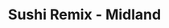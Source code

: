 ---
layout: place
title: Sushi Remix - Midland
permalink: /michigan/midland/sushi-remix-midland.html
stateAbbr: MI
stateName: Michigan
cityName: Midland
seo:
  type: restaurant
  links: null
place_id: ChIJI8zWVsTVI4gRX3MVAHPiSp4
photos:
  - name: >-
      places/ChIJI8zWVsTVI4gRX3MVAHPiSp4/photos/AeeoHcIbRKz_Ci1T_t-hRqbPjVQaVmKHT1JjPTRiMpVNNaKNaWoImdpyX27l4Eo-TOAJ4BVphATbCEB-i24SMwvx2nT11v4kEd0FZQaSwDF5xerkmpz3BXh2feTqeHqxTfqWz1dPf0JhQgLVjyw2PlX2SAbvaAyXiEgN7ujFWRbZh-Epure_HtJbeCJ7NZTkJ15qdc2qeMwYmgIfU_cvZbXTm97KA0iho3OzNtQ4rCfbVF0ePfBe0Aw8G9s9n_AukpPocf_4z1t6n4nhL2pyMdV6eDC8Gm-c8ctOIyqcq2Her3OMyA
    widthPx: 4800
    heightPx: 3200
    authorAttributions:
      - displayName: Sushi Remix - Midland
        uri: https://maps.google.com/maps/contrib/107501385244126578691
        photoUri: >-
          https://lh3.googleusercontent.com/a-/ALV-UjWG_GOhsWLIpuE0Wiagv7hn_8hUtabYJMSCNjjkLTGzhEDWfUg=s100-p-k-no-mo
    flagContentUri: >-
      https://www.google.com/local/imagery/report/?cb_client=maps_api_places.places_api&image_key=!1e10!2sAF1QipO-X7tVkAFPGDSWN7eKJZiTybORHNVF57gWQ4I3&hl=en-US
    googleMapsUri: >-
      https://www.google.com/maps/place//data=!3m4!1e2!3m2!1sAF1QipO-X7tVkAFPGDSWN7eKJZiTybORHNVF57gWQ4I3!2e10!4m2!3m1!1s0x8823d5c456d6cc23:0x9e4ae2730015735f
  - name: >-
      places/ChIJI8zWVsTVI4gRX3MVAHPiSp4/photos/AeeoHcJxViNrrxdqqY0fyOF4-jgGy_d9LcYgAxE4pfwacbdqJwaDBaLLchST5KqV6lubexkrzUL9eFUvxwuqY0ZIqL6oI3QGFGCSLKeEu35sRBgAVB1DIv4hGMv3ZnzyO1r6G0mzpbsZJgiMEmuhUglseuOinU5dVfjP4qaIiIxo8NziwwkufFJFNC05F5CQcyMX0uxPw4PQXfhx_BN7i8z_JqVXUaK-OdT1RAeE6e2ecDXVTQNUoeiEsfcRhx7A4MuGA3V8meVmo_QFSshlMh4iPNqDUMUPU0WPl3zX-SNtG0EfqQ
    widthPx: 3024
    heightPx: 4032
    authorAttributions:
      - displayName: Sushi Remix - Midland
        uri: https://maps.google.com/maps/contrib/107501385244126578691
        photoUri: >-
          https://lh3.googleusercontent.com/a-/ALV-UjWG_GOhsWLIpuE0Wiagv7hn_8hUtabYJMSCNjjkLTGzhEDWfUg=s100-p-k-no-mo
    flagContentUri: >-
      https://www.google.com/local/imagery/report/?cb_client=maps_api_places.places_api&image_key=!1e10!2sAF1QipPhqWMZ8WJrJWNwUcFCc5yHLgi6C4AFC_J3obXs&hl=en-US
    googleMapsUri: >-
      https://www.google.com/maps/place//data=!3m4!1e2!3m2!1sAF1QipPhqWMZ8WJrJWNwUcFCc5yHLgi6C4AFC_J3obXs!2e10!4m2!3m1!1s0x8823d5c456d6cc23:0x9e4ae2730015735f
  - name: >-
      places/ChIJI8zWVsTVI4gRX3MVAHPiSp4/photos/AeeoHcK-KOkK3BLg8om8RFG9XewAzZkqRZTMDSCe0gll_blEE7LDQ6XAla393KCXNLfeZzEQnjYvA4l89YE4cv1ohqVVZC66quoeY8UdtKNvQd2-9S973e-_FEXROq0wkViNkIR7NQ1fMgwQu6e9acGXG3CQo-oYo3_v6cReFz6MnOCJpOzN8XrkzJqR2rGdD51n_KL1edGknVcj8ubOzafSQzzOMyP08XXKrBBSuZRfbs3G_zTDLZPbrj5UPMlD5cUgjwUQDkl9IxkUFiHzeOLuo0y5B97wqlCrW7Y_PriYp4m2WQ
    widthPx: 2172
    heightPx: 1667
    authorAttributions:
      - displayName: Sushi Remix - Midland
        uri: https://maps.google.com/maps/contrib/107501385244126578691
        photoUri: >-
          https://lh3.googleusercontent.com/a-/ALV-UjWG_GOhsWLIpuE0Wiagv7hn_8hUtabYJMSCNjjkLTGzhEDWfUg=s100-p-k-no-mo
    flagContentUri: >-
      https://www.google.com/local/imagery/report/?cb_client=maps_api_places.places_api&image_key=!1e10!2sAF1QipMK3qmnjeTXQi1PgZegTJkvxdMJmWNdg86cGi49&hl=en-US
    googleMapsUri: >-
      https://www.google.com/maps/place//data=!3m4!1e2!3m2!1sAF1QipMK3qmnjeTXQi1PgZegTJkvxdMJmWNdg86cGi49!2e10!4m2!3m1!1s0x8823d5c456d6cc23:0x9e4ae2730015735f
  - name: >-
      places/ChIJI8zWVsTVI4gRX3MVAHPiSp4/photos/AeeoHcIZ67Uopyz0tBCIBtXqnxcuOqB9T1f850-s0KyZDHGLSLx9zjUhvdkFXTgB9KmS_XwfWs3nVmvoW0p733rPtYdJ_l_ho9-EXYfWiwVcugHfhsy6Z8klF9DcWo_vzDeLGm5zzszc4YnH1-yZhpohxOWtyYkEZsP2jROVw6_caFtVGKbNa8yjpqFKg6gGLHYP2yRXo4rK9VPUtMdJD9Dj9gKFAfgFtSFmzAvcvTQCctLUsPrObrcYWey3TmSU9xmcsKg0hfulUAiBVVHa1c91QkNKr-fmH54Q0GXUsZAsbA_yeQ
    widthPx: 3024
    heightPx: 4032
    authorAttributions:
      - displayName: Sushi Remix - Midland
        uri: https://maps.google.com/maps/contrib/107501385244126578691
        photoUri: >-
          https://lh3.googleusercontent.com/a-/ALV-UjWG_GOhsWLIpuE0Wiagv7hn_8hUtabYJMSCNjjkLTGzhEDWfUg=s100-p-k-no-mo
    flagContentUri: >-
      https://www.google.com/local/imagery/report/?cb_client=maps_api_places.places_api&image_key=!1e10!2sAF1QipNz12wbr01R2wMWMNiZMNXrKTBhYaW92xaNG9pI&hl=en-US
    googleMapsUri: >-
      https://www.google.com/maps/place//data=!3m4!1e2!3m2!1sAF1QipNz12wbr01R2wMWMNiZMNXrKTBhYaW92xaNG9pI!2e10!4m2!3m1!1s0x8823d5c456d6cc23:0x9e4ae2730015735f
  - name: >-
      places/ChIJI8zWVsTVI4gRX3MVAHPiSp4/photos/AeeoHcJ_zondVKoVjGfgXrYzHNRl2kA6zMPGM-RXdcBkXRPo0WdM_5wlhgnCUxRkGL--M9wZoJTlE6dtIoXeNjnl8Mf-BRQpdMfl09GQHZj3qqQJnKQPhFeySOLdg8WzKZlxrqoSStal1zcP5zmZq7Lsr0PayFhq2sJLSgxj42pkPNY9Doky0Dih0Fs_DxdbUAi0LvhnGbPqKu80vtzdyagxR3T8jSDIKtJqMHm6lb79OZXITOB6ybG9_IWq8Xquwt_tbbx1ihpQ-fCFhy2DXYy4aXSNIUa_9CfVxSjb6Dd3YLVUHez0JKmJeQHb7Rrre-dtPZOGqAv8NIChVLMckkzAGj_IoCCmagQJFtdoWddDjPhCMYWCZUSS8p3Cnt6oRG8cyZQNg_Ikr5BdJg6kUz6daXodxTna8Ec2YGymaNbaeM_NJ3qI
    widthPx: 3072
    heightPx: 4080
    authorAttributions:
      - displayName: Ben S.
        uri: https://maps.google.com/maps/contrib/112773598117256140642
        photoUri: >-
          https://lh3.googleusercontent.com/a-/ALV-UjWz2QwNusajABWkmkjbQ8B_fcFsb1-nTN7v-HG2ErBSdu4lwByZ8A=s100-p-k-no-mo
    flagContentUri: >-
      https://www.google.com/local/imagery/report/?cb_client=maps_api_places.places_api&image_key=!1e10!2sCIHM0ogKEICAgICXtKzK0wE&hl=en-US
    googleMapsUri: >-
      https://www.google.com/maps/place//data=!3m4!1e2!3m2!1sCIHM0ogKEICAgICXtKzK0wE!2e10!4m2!3m1!1s0x8823d5c456d6cc23:0x9e4ae2730015735f
  - name: >-
      places/ChIJI8zWVsTVI4gRX3MVAHPiSp4/photos/AeeoHcLctBWAO6euEfISv90EUB-FpmnRlkwpEFlwGBxxGpo9WI2QbCKgMYUmv-RDgyb4BTPbMMKoFFoODM-p-BDSx19_xN3szmd6GB6Cgc9Zu2IaIFauHywTsT2Whjwzvp6eSxtrLuxPUML-NgQYRH8z1XuC9A0TzHZZBppSg6glBWqcafJNo3oljvB2cOy5FjawcmcBWSuyT83LXmT0Epxiumm4bUMoaTDbY3TLtMBoA86rmp_iG3M1cyzNcobxdwkHHTAcXaFOppT_MpmtIPehej1tk8XSRoVRjZD_aGhWiM5_uT4Jnj5-amE5ST1kqs_VVyxminPmb0JutjZuuz8IbRfzhQE1070LScM2136cQZ3F11cu_ZzBBaASBuFZLg0_a4b8ok3bPplOzUDYZRq0l0tnlrNn5gSQ4fW-0vFxyQb_1rg4
    widthPx: 3024
    heightPx: 4032
    authorAttributions:
      - displayName: Jeff Nurmi
        uri: https://maps.google.com/maps/contrib/108338061436545177441
        photoUri: >-
          https://lh3.googleusercontent.com/a-/ALV-UjWlw3Eb8RpEvZQ46UFzMoQ4mkyB_qIyQjoXE7vchpQtOlgZqDA=s100-p-k-no-mo
    flagContentUri: >-
      https://www.google.com/local/imagery/report/?cb_client=maps_api_places.places_api&image_key=!1e10!2sCIHM0ogKEICAgID35ZKWhQE&hl=en-US
    googleMapsUri: >-
      https://www.google.com/maps/place//data=!3m4!1e2!3m2!1sCIHM0ogKEICAgID35ZKWhQE!2e10!4m2!3m1!1s0x8823d5c456d6cc23:0x9e4ae2730015735f
  - name: >-
      places/ChIJI8zWVsTVI4gRX3MVAHPiSp4/photos/AeeoHcL-zaiBaDnYEZbgHZUFN2gD81V14kSiTokYLiMNFlCKw9ebrhEnn9ExNlW6QYdnhTmU_Tunrh5vaw2P2WD7tA724Uuyb51HuPNwQgbUdxqtzOCa9FJ4e1yMUsGUpHyUFMFblZAJqotIBCp6XdosnjS6qvC2YW8SR0xzYcmx5n_mODQlCxOFdQNFNAgsAzmTrLEhn-mcre42J00_ooU8e3dOanZofPkFhbIyGWMaElSImlxGtJJNWKj-Hry3rfP9j8bsjjcgdW9xPd5LgiztIdBzj-v4AkkH5KvlIAEn3bsShQ
    widthPx: 3024
    heightPx: 4032
    authorAttributions:
      - displayName: Sushi Remix - Midland
        uri: https://maps.google.com/maps/contrib/107501385244126578691
        photoUri: >-
          https://lh3.googleusercontent.com/a-/ALV-UjWG_GOhsWLIpuE0Wiagv7hn_8hUtabYJMSCNjjkLTGzhEDWfUg=s100-p-k-no-mo
    flagContentUri: >-
      https://www.google.com/local/imagery/report/?cb_client=maps_api_places.places_api&image_key=!1e10!2sAF1QipPIi6-ko620kpDum6XetqcWzsgJBlwI2VU-e4nY&hl=en-US
    googleMapsUri: >-
      https://www.google.com/maps/place//data=!3m4!1e2!3m2!1sAF1QipPIi6-ko620kpDum6XetqcWzsgJBlwI2VU-e4nY!2e10!4m2!3m1!1s0x8823d5c456d6cc23:0x9e4ae2730015735f
  - name: >-
      places/ChIJI8zWVsTVI4gRX3MVAHPiSp4/photos/AeeoHcLuV5_1Mw8WNqeq9WnBMkOn8vgHm0w58agF7wqF1VG4m8h4F9Mx4lBVlLKKWP_d8WIcNOkYt_iWQeUioVaSU_ortSto2H4CFfw2q_UDrRUx0zdYPM7DGzGX-AKnCvwbB9nGCztFrcONfxkuAz_ZaQfIoo5FxNPg-w4U-W1sDRRVlyJTktSi1sl-yuSW_feaPNMOkNhziyfnMQFqW9MdXeK_GNbYOUoHwptYg8z8v0RRkX3BnAGUSG4iQv6xvbcW-JWiJQHmWgvvc4l1wfw2D9CyrRIPL7bSpC8NMTud_Ho9tbbQAgj8IJZ4g1FEYPTcIEiDCwGxvzx1F0Qynwvu5fWzUuDAMatVJEIK-DNHL4_DChSWrtRSdVv6Uwy3ThcwooqyogADltg3EgYFVp_gnrMbxrkaTAKGJPONKBDjpmj0YejS
    widthPx: 3600
    heightPx: 4800
    authorAttributions:
      - displayName: Azfar Akram
        uri: https://maps.google.com/maps/contrib/114032686558708486369
        photoUri: >-
          https://lh3.googleusercontent.com/a-/ALV-UjXO6QIFbo_aS0FahHhoAJI9-rdgqGbRWBhul-fqTNcxzH0RjTru=s100-p-k-no-mo
    flagContentUri: >-
      https://www.google.com/local/imagery/report/?cb_client=maps_api_places.places_api&image_key=!1e10!2sCIHM0ogKEICAgMDAkpbLsgE&hl=en-US
    googleMapsUri: >-
      https://www.google.com/maps/place//data=!3m4!1e2!3m2!1sCIHM0ogKEICAgMDAkpbLsgE!2e10!4m2!3m1!1s0x8823d5c456d6cc23:0x9e4ae2730015735f
  - name: >-
      places/ChIJI8zWVsTVI4gRX3MVAHPiSp4/photos/AeeoHcLTYrifLHRkPSeedlrC9JTDZrqISfZjfGnweBFJz7u_HVbECcQFCeSAJ2NZTw6sHQa1fwHKWmRYjPkM9nrkFNRRVVQO4PbavxxQbuK1xSgg92iQGznyjgcTULR69cs_2KgLZ4w_rlchbgQhB9BDC5Cxz8nZfq9HANR6JcWsn4EpYy1aWlUkfU4Y3zJmCBsr6jDN86D1fxfLErlrEjj_R7MX2VKsBdKHEoC6UBrr7mOYo7u9ZLvWMxw57wGkXWtpZ9ul0IGBYa5XwxpBX5E1AXikf8yEJqqtyTtMSnxZviEfbQq7rTVcx6dRNYNNb5Uj8TRScANWD4EMUyHJuoDb5NBhZsXLKaBhcBEQ0CvISiZ_RY5Le5-dW-ceR4vcDGUJWXrNE97z-Io1XZs7PWXp5uzwtEtnnxaOdmHCfPjxL0PZL5NZ
    widthPx: 2873
    heightPx: 2889
    authorAttributions:
      - displayName: Hilary Olson
        uri: https://maps.google.com/maps/contrib/109510064919288320097
        photoUri: >-
          https://lh3.googleusercontent.com/a/ACg8ocI8KAsL5CVqxemJ_auMtpJYSdm_-GVTdyTf34OnU-FJGnGGZg=s100-p-k-no-mo
    flagContentUri: >-
      https://www.google.com/local/imagery/report/?cb_client=maps_api_places.places_api&image_key=!1e10!2sCIHM0ogKEICAgMCI1IbU1AE&hl=en-US
    googleMapsUri: >-
      https://www.google.com/maps/place//data=!3m4!1e2!3m2!1sCIHM0ogKEICAgMCI1IbU1AE!2e10!4m2!3m1!1s0x8823d5c456d6cc23:0x9e4ae2730015735f
  - name: >-
      places/ChIJI8zWVsTVI4gRX3MVAHPiSp4/photos/AeeoHcLEot30TptrxKx7byBB7amp7HNS1uPPcFPdp3VNVLPr-dLj1xCTLYapP_8RxzmHT_bay-lOPDZgWFTRPdN3BjEr8clK03g5H-dvCaSvCmLYW_NBwsCPkdm53VxhkFBZmftfhUfOC6wNM2d0eslf1JgpLlQBESsVzoSZcP2zkhzOcf1y-mhv8cd2jjea4CiMDxOLwknKs-3kgo4HQ4Ab5mphyW98_lFrcg31AkdKMzGmOqkZkR8lJFHQ3HleEn7H30eZ-V1nMBXzFRzyHnr2PuaUT0nSo4wDnTaYfdPDQpZjJg
    widthPx: 3024
    heightPx: 4032
    authorAttributions:
      - displayName: Sushi Remix - Midland
        uri: https://maps.google.com/maps/contrib/107501385244126578691
        photoUri: >-
          https://lh3.googleusercontent.com/a-/ALV-UjWG_GOhsWLIpuE0Wiagv7hn_8hUtabYJMSCNjjkLTGzhEDWfUg=s100-p-k-no-mo
    flagContentUri: >-
      https://www.google.com/local/imagery/report/?cb_client=maps_api_places.places_api&image_key=!1e10!2sAF1QipPxc0-JzIZKKBERpm6Nx5kdIWjmau8cxX3MBf5i&hl=en-US
    googleMapsUri: >-
      https://www.google.com/maps/place//data=!3m4!1e2!3m2!1sAF1QipPxc0-JzIZKKBERpm6Nx5kdIWjmau8cxX3MBf5i!2e10!4m2!3m1!1s0x8823d5c456d6cc23:0x9e4ae2730015735f
address: 981 S Saginaw Rd, Midland, MI 48640, USA
street: 981 S Saginaw Rd
city: Midland
state: MI
zip: '48640'
country: USA
neighborhood: null
latitude: '43.619793'
longitude: '-84.217608'
accessibility_options:
  wheelchairAccessibleParking: true
  wheelchairAccessibleEntrance: true
  wheelchairAccessibleRestroom: true
  wheelchairAccessibleSeating: true
business_status: OPERATIONAL
name: Sushi Remix - Midland
google_maps_links:
  directionsUri: >-
    https://www.google.com/maps/dir//''/data=!4m7!4m6!1m1!4e2!1m2!1m1!1s0x8823d5c456d6cc23:0x9e4ae2730015735f!3e0
  placeUri: https://maps.google.com/?cid=11406177989819724639
  writeAReviewUri: >-
    https://www.google.com/maps/place//data=!4m3!3m2!1s0x8823d5c456d6cc23:0x9e4ae2730015735f!12e1
  reviewsUri: >-
    https://www.google.com/maps/place//data=!4m4!3m3!1s0x8823d5c456d6cc23:0x9e4ae2730015735f!9m1!1b1
  photosUri: >-
    https://www.google.com/maps/place//data=!4m3!3m2!1s0x8823d5c456d6cc23:0x9e4ae2730015735f!10e5
primary_type: Sushi Restaurant
opening_hours:
  regular: null
  current: null
secondary_opening_hours:
  regular:
    weekdayDescriptions: null
    type: null
  current:
    weekdayDescriptions: null
    type: null
phone: null
price_level: null
price_range: null
rating: null
rating_count: 0
website: null
description: >-
  Explore Sushi Remix in Midland, MI$$$Sushi Remix in Midland, MI, stands out as
  a welcoming sushi restaurant offering a variety of fresh Japanese-inspired
  dishes that highlight quality ingredients and creative flavors. This spot is
  known for its delicious poke bowls and sushi options, featuring vibrant
  combinations of seafood and rice that appeal to those seeking authentic tastes
  in a casual setting. The restaurant prioritizes accessibility, with features
  like wheelchair-friendly parking and entrances, making it easier for everyone
  to enjoy a meal. Additionally, its efficient service and inviting atmosphere
  make it a go-to choice for anyone looking for sushi restaurants near you that
  blend convenience with culinary excellence. Whether you're in the mood for a
  quick bite or a relaxed dining experience, Sushi Remix delivers on freshness
  and variety that keeps locals coming back.
generative_summary: >-
  Explore Sushi Remix in Midland, MI$$$Sushi Remix in Midland, MI, stands out as
  a welcoming sushi restaurant offering a variety of fresh Japanese-inspired
  dishes that highlight quality ingredients and creative flavors. This spot is
  known for its delicious poke bowls and sushi options, featuring vibrant
  combinations of seafood and rice that appeal to those seeking authentic tastes
  in a casual setting. The restaurant prioritizes accessibility, with features
  like wheelchair-friendly parking and entrances, making it easier for everyone
  to enjoy a meal. Additionally, its efficient service and inviting atmosphere
  make it a go-to choice for anyone looking for sushi restaurants near you that
  blend convenience with culinary excellence. Whether you're in the mood for a
  quick bite or a relaxed dining experience, Sushi Remix delivers on freshness
  and variety that keeps locals coming back.
generative_disclosure: Summarized by AI using the Grok-3-Mini model.
reviews: null
review_summary: >-
  Insights from Recent Feedback$$$Folks who've tried Sushi Remix often rave
  about the tasty poke bowls packed with fresh ingredients like shrimp, chicken,
  and spicy tuna, making it a solid pick for anyone craving satisfying Japanese
  flavors. Many appreciate the friendly team and their helpful advice, which
  adds a nice touch to the overall vibe without overwhelming the experience.
  Service is frequently described as speedy and straightforward, ideal for those
  on the go or exploring top-rated sushi options in the area. Overall, it's
  clear that this place hits the mark for quality and ease, earning nods for
  being a reliable spot that doesn't skimp on taste or hospitality. If you're
  hunting for sushi close to you, the consistent positives around fresh meals
  and welcoming service make it worth a visit.
review_disclosure: Summarized by AI using the Grok-3-Mini model.
parking_options: null
payment_options: null
allow_dogs: null
curbside_pickup: null
delivery: null
dine_in: null
good_for_children: null
good_for_groups: null
good_for_sports: null
live_music: null
menu_for_children: null
outdoor_seating: null
reservable: null
restroom: null
serves_beer: null
serves_breakfast: null
serves_brunch: null
serves_cocktails: null
serves_coffee: null
serves_dinner: null
serves_dessert: null
serves_lunch: null
serves_vegetarian_food: null
serves_wine: null
takeout: null
update_category: pro
places_description: null

---